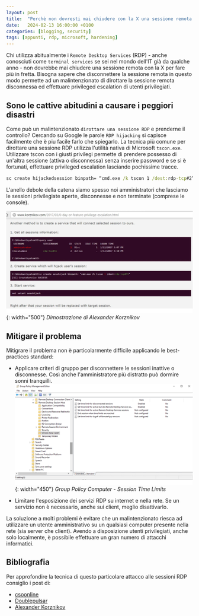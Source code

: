 ```yaml
---
layout: post
title:  "Perchè non dovresti mai chiudere con la X una sessione remota RDP"
date:   2024-02-13 16:00:00 +0100
categories: [blogging, security]
tags: [appunti, rdp, microsoft, hardening] 
---
```

Chi utilizza abitualmente i `Remote Desktop Services` (RDP) - anche conosciuti come `terminal services` se sei nel mondo dell'IT già da qualche anno - non dovrebbe mai chiudere una sessione remota con la X per fare più in fretta. Bisogna sapere che disconnettere la sessione remota in questo modo permette ad un malintenzionato di dirottare la sessione remota disconnessa ed effettuare privileged escalation di utenti privilegiati.

## Sono le cattive abitudini a causare i peggiori disastri
Come può un malintenzionato `dirottare una sessione RDP` e prenderne il controllo? Cercando su Google le parole `RDP hijacking` si capisce facilmente che è piu facile farlo che spiegarlo.
La tecnica più comune per dirottare una sessione RDP utilizza l'utilità nativa di Microsoft `tscon.exe`. Utilizzare tscon con i giusti privilegi permette di prendere possesso di un'altra sessione (attiva o disconnessa) senza inserire password e se si è fortunati, effettuare privileged escalation lasciando pochissime tracce.

```cmd
sc create hijackedsession binpath= “cmd.exe /k tscon 1 /dest:rdp-tcp#2”
```
L'anello debole della catena siamo spesso noi amministratori che lasciamo le sessioni privilegiate aperte, disconnesse e non terminate (comprese le console).

![Dimostrazione di Alexander Korznikov](/assets/2024-02-13/korznikov.png){: width="500"}
_Dimostrazione di Alexander Korznikov_

## Mitigare il problema
Mitigrare il problema non è particolarmente difficile applicando le best-practices standard:
- Applicare criteri di gruppo per disconnettere le sessioni inattive o disconnesse. Così anche l'amministratore più distratto può dormire sonni tranquilli.
  ![Group Policy Computer - Session Time Limits](/assets/2024-02-13/msrdc_remote-desktop.png){: width="450"}
  _Group Policy Computer - Session Time Limits_

- Limitare l'esposizione dei servizi RDP su internet e nella rete. Se un servizio non è necessario, anche sui client, meglio disattivarlo.

La soluzione a molti problemi è evitare che un malintenzionato riesca ad utilizzare un utente amministrativo su un qualsiasi computer presente nella rete (sia server che client). Avendo a disposizione utenti privilegiati, anche solo localmente, è possibile effettuare un gran numero di attacchi informatici. 

## Bibliografia
Per approfondire la tecnica di questo particolare attacco alle sessioni RDP consiglio i post di:
- [csoonline](https://www.csoonline.com/article/569621/rdp-hijacking-attacks-explained-and-how-to-mitigate-them.html)
- [Doublepulsar](https://doublepulsar.com/rdp-hijacking-how-to-hijack-rds-and-remoteapp-sessions-transparently-to-move-through-an-da2a1e73a5f6)
- [Alexander Korznikov](https://www.youtube.com/watch?v=bbTfN5geSKw)
